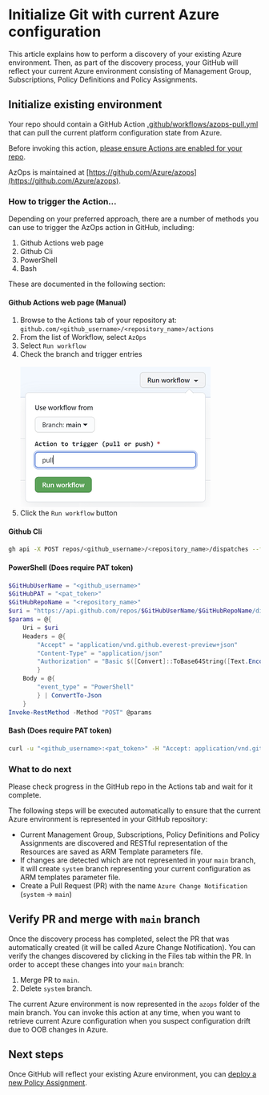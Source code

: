 # Initialize Git with current Azure configuration

This article explains how to perform a discovery of your existing Azure environment. Then, as part of the discovery process, your GitHub will reflect your current Azure environment consisting of Management Group, Subscriptions, Policy Definitions and Policy Assignments.

## Initialize existing environment

Your repo should contain a GitHub Action [.github/workflows/azops-pull.yml](../../.github/workflows/azops-pull.yml) that can pull the current platform configuration state from Azure.

Before invoking this action, [please ensure Actions are enabled for your repo](https://docs.github.com/en/github/administering-a-repository/disabling-or-limiting-github-actions-for-a-repository).

AzOps is maintained at [https://github.com/Azure/azops](https://github.com/Azure/azops).

### How to trigger the Action...

Depending on your preferred approach, there are a number of methods you can use to trigger the AzOps action in GitHub, including:

1. Github Actions web page
2. Github Cli
3. PowerShell
4. Bash

These are documented in the following section:

#### Github Actions web page (Manual)

1. Browse to the Actions tab of your repository at:<br> `github.com/<github_username>/<repository_name>/actions`
2. From the list of Workflow, select `AzOps`
3. Select `Run workflow`
4. Check the branch and trigger entries<br><br>![Github Actions, Run workflow](./media/github-workflow-trigger-manual.png)<br>
5. Click the `Run workflow` button

#### Github Cli

```bash
gh api -X POST repos/<github_username>/<repository_name>/dispatches --field event_type="GitHub CLI"
```

#### PowerShell (Does require PAT token)

```powershell
$GitHubUserName = "<github_username>"
$GitHubPAT = "<pat_token>"
$GitHubRepoName = "<repository_name>"
$uri = "https://api.github.com/repos/$GitHubUserName/$GitHubRepoName/dispatches"
$params = @{
    Uri = $uri
    Headers = @{
        "Accept" = "application/vnd.github.everest-preview+json"
        "Content-Type" = "application/json"
        "Authorization" = "Basic $([Convert]::ToBase64String([Text.Encoding]::ASCII.GetBytes(("{0}:{1}" -f $GitHubUserName,$GitHubPAT))))"
        }
    Body = @{
        "event_type" = "PowerShell"
        } | ConvertTo-Json
    }
Invoke-RestMethod -Method "POST" @params
```

#### Bash (Does require PAT token)

```bash
curl -u "<github_username>:<pat_token>" -H "Accept: application/vnd.github.everest-preview+json"  -H "Content-Type: application/json" https://api.github.com/repos/<github_username>/<repository_name>/dispatches --data '{"event_type": "Bash"}'
```

### What to do next

Please check progress in the GitHub repo in the Actions tab and wait for it complete.

The following steps will be executed automatically to ensure that the current Azure environment is represented in your GitHub repository:

* Current Management Group, Subscriptions, Policy Definitions and Policy Assignments are discovered and RESTful representation of the Resources are  saved as ARM Template parameters file.
* If changes are detected which are not represented in your `main` branch, it will create `system` branch representing your current configuration as ARM templates parameter file.
* Create a Pull Request (PR) with the name `Azure Change Notification` (`system`  -> `main`)

## Verify PR and merge with `main` branch

Once the discovery process has completed, select the PR that was automatically created (it will be called Azure Change Notification). You can verify the changes discovered by clicking in the Files tab within the PR. In order to accept these changes into your `main` branch:

1. Merge PR to `main`.
2. Delete `system` branch.

The current Azure environment is now represented in the `azops` folder of the main branch. You can invoke this action at any time, when you want to retrieve current Azure configuration when you suspect configuration drift due to OOB changes in Azure.

## Next steps

Once GitHub will reflect your existing Azure environment, you can [deploy a new Policy Assignment](./deploy-new-policy-assignment.md).
